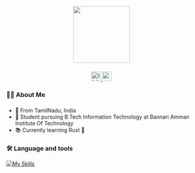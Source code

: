 <div align="center">
  <img height="150" src="https://avatars.githubusercontent.com/u/97960473?s=400&u=60c11a073fa35729430b7ee798ca80ceb888fa66&v=4"  />
</div>

###

<div align="center">
  <a href="https://www.linkedin.com/in/jeevitha-kannan-k-s-60a971267/" target="_blank">
    <img src="https://img.shields.io/static/v1?message=LinkedIn&logo=linkedin&label=&color=0077B5&logoColor=white&labelColor=&style=for-the-badge" height="25" alt="linkedin logo"  />
  </a>
  <a href="ksjeevithakannan123@gmail.com" target="_blank">
    <img src="https://img.shields.io/static/v1?message=Gmail&logo=gmail&label=&color=D14836&logoColor=white&labelColor=&style=for-the-badge" height="25" alt="gmail logo"  />
  </a>
</div>

###
###

### 👩‍💻  About Me

###

- 📍 From TamilNadu, India
- 🔭 Student pursuing B.Tech Information Technology at Bannari Amman Institute Of Technology
- 📚 Currently learning Rust 🦀

### 🛠 Language and tools

[![My Skills](https://skillicons.dev/icons?i=linux,bash,c,python,rust,&theme=dark)](https://skillicons.dev)

<!--
###

<h3 align="left">🔥   My Stats :</h3>

###

<div align="center">
  <img src="https://streak-stats.demolab.com?user=jeevithakannan2&locale=en&mode=daily&theme=dark&hide_border=true&border_radius=5&order=3" height="220" alt="streak graph"  />
</div>

###

<img src="https://raw.githubusercontent.com/jeevithakannan2/jeevithakannan2/output/snake.svg" alt="Snake animation" />

###
-->
